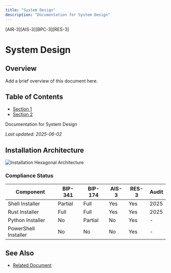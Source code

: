 ```yaml
---
title: "System Design"
description: "Documentation for System Design"
---
```


[AIR-3][AIS-3][BPC-3][RES-3]


<!-- markdownlint-disable MD013 line-length -->

# System Design

## Overview

Add a brief overview of this document here.

## Table of Contents

- [Section 1](#section-1)
- [Section 2](#section-2)


Documentation for System Design

*Last updated: 2025-06-02*

## Installation Architecture

![Installation Hexagonal Architecture](https://mermaid.ink/svg/eyJjb2RlIjoiZ3JhcGggVERcbiAgICBBW0JpdGNvaW4gQ29yZV0gLS0-IEJbQml0Y29pbiBBZGFwdGVyXVxuICAgIEIgLS0-IENTaGVsbCBJbnN0YWxsZXJdXG4gICAgQyAtLT4gRFtBdXRvLUNvbmZpZ11cbiAgICBEIC0tPiBFW0JpcC0zNDEgVmFsaWRhdG9yXVxuICAgIEMgLS0-IEZbQmlwLTE3NCBWYWxpZGF0b3JdXG4gICAgQyAtLT4gR1tTZWN1cml0eSBDaGVja3NdXG4gICAgQyAtLT4gSFtSdXN0IENvcmVdXG4gICAgQyAtLT4gSVtXZWI1IEludGVncmF0aW9uXSIsIm1lcm1haWQiOnsidGhlbWUiOiJkZWZhdWx0In0sInVwZGF0ZUVkaXRvciI6ZmFsc2V9)

### Compliance Status
| Component              | BIP-341 | BIP-174 | AIS-3 | RES-3 | Audit |
|------------------------|---------|---------|-------|-------|-------|
| Shell Installer        | Partial | Full    | Yes   | Yes   | 2025  |
| Rust Installer         | Full    | Full    | Yes   | Yes   | 2025  |
| Python Installer       | No      | Partial | No    | Yes   | -     |
| PowerShell Installer   | No      | No      | No    | Yes   | -     |

## See Also

- [Related Document](#related-document)

